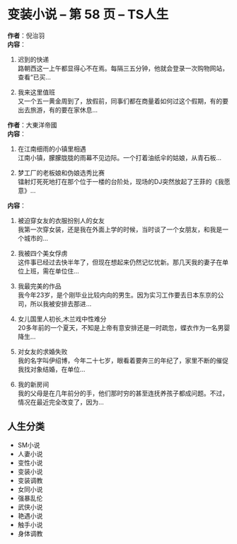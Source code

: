 # 变装小说 – 第 58 页 – TS人生

**作者**：倪治羽  
**内容**：

1. 迟到的快递  
   路朝西这一上午都显得心不在焉。每隔三五分钟，他就会登录一次购物网站，查看“已买…

2. 我来这里值班  
   又一个五一黄金周到了，放假前，同事们都在商量着如何过这个假期，有的要出去旅游，有的要在家休息…

**作者**：大東洋帝國  
**内容**：

1. 在江南细雨的小镇里相遇  
   江南小镇，朦朦胧胧的雨幕不见边际。一个打着油纸伞的姑娘，从青石板…

2. 梦工厂的老板娘和伪娘选秀比赛  
   镭射灯死死地打在那个位于一楼的台阶处，现场的DJ突然放起了王菲的《我愿意》…

**内容**：

1. 被迫穿女友的衣服扮别人的女友  
   我第一次穿女装，还是我在外面上学的时候，当时谈了一个女朋友，和我是一个城市的…

2. 我被四个美女俘虏  
   这件事已经过去快半年了，但现在想起来仍然记忆忧新。那几天我的妻子在单位上班，需在单位住…

3. 我最完美的作品  
   我今年23岁，是个刚毕业比较内向的男生。因为实习工作要去日本东京的公司，所以我被安排去那进…

4. 女儿国里人初长,木兰戏中性难分  
   20多年前的一个夏天，不知是上帝有意安排还是一时疏忽，蝶衣作为一名男婴降生…

5. 对女友的求婚失败  
   我的名字叫伊绍博，今年二十七岁，眼看着要奔三的年纪了，家里不断的催促我找对象结婚，在单位…

6. 我的新房间  
   我的父母是在几年前分的手，他们那时穷的甚至连抚养孩子都成问题。不过，情况在最近完全改变了，因为…

## 人生分类

- SM小说
- 人妻小说
- 变性小说
- 变装小说
- 变装调教
- 女同小说
- 强暴乱伦
- 武侠小说
- 艳遇小说
- 触手小说
- 身体调教